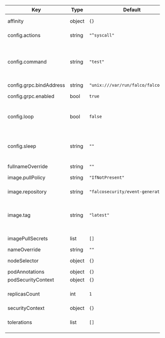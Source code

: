 | Key | Type | Default | Description |
|-----|------|---------|-------------|
| affinity | object | `{}` | Affinity, like the nodeSelector but with more expressive syntax. |
| config.actions | string | `"^syscall"` | Regular expression used to select the actions to be run. |
| config.command | string | `"test"` | The event-generator accepts two commands (run, test):  run: runs actions. test: runs and tests actions. For more info see: https://github.com/falcosecurity/event-generator |
| config.grpc.bindAddress | string | `"unix:///var/run/falco/falco.sock"` | Path to the Falco grpc socket. |
| config.grpc.enabled | bool | `true` | Set it to true if you are deploying in "test" mode. |
| config.loop | bool | `false` | Runs in a loop the actions. If set to "true" the event-generator is deployed using a k8s deployment otherwise a k8s job. |
| config.sleep | string | `""` | The length of time to wait before running an action. Non-zero values should contain  a corresponding time unit (e.g. 1s, 2m, 3h). A value of zero means no sleep. (default 100ms) |
| fullnameOverride | string | `""` | Used to override the chart full name. |
| image.pullPolicy | string | `"IfNotPresent"` | Pull policy for the event-generator image |
| image.repository | string | `"falcosecurity/event-generator"` | Repository from where the image is pulled. |
| image.tag | string | `"latest"` | Images' tag to select a development/custom version of event-generator instead of a release. Overrides the image tag whose default is the chart appVersion. |
| imagePullSecrets | list | `[]` | Secrets used to pull the image from a private repository. |
| nameOverride | string | `""` | Used to override the chart name. |
| nodeSelector | object | `{}` | Selectors to choose a given node where to run the pods. |
| podAnnotations | object | `{}` | Annotations to be added to the pod. |
| podSecurityContext | object | `{}` | Security context for the pod. |
| replicasCount | int | `1` | Number of replicas of the event-generator (meaningful when installed as a deployment). |
| securityContext | object | `{}` | Security context for the containers. |
| tolerations | list | `[]` | Tolerations to allow the pods to be scheduled on nodes whose taints the pod tolerates. |